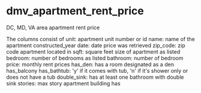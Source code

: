 # dmv_apartment_rent_price
DC, MD, VA  area apartment rent price

The columns consist of 
unit: apartment unit number or id
name: name of the apartment
constructed_year 
date: date price was retrieved
zip_code: zip code apartment located in
sqft: square feet size of apartment as listed
bedroom: number of bedrooms as listed
bathroom: number of bedroom
price: monthly rent prices 
has_den: has a room designated as a den
has_balcony
has_bathtub: 'y' if it comes with tub, 'n' if it's shower only or does not have a tub
double_sink: has at least one bathroom with double sink 
stories: max story apartment building has
